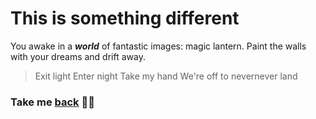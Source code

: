 # This is something different

You awake in a ***world*** of fantastic images: magic lantern. Paint the walls with your dreams and drift away.

>Exit light
>Enter night
>Take my hand
>We're off to nevernever land

### Take me [back](README.md) 🏃🏃
